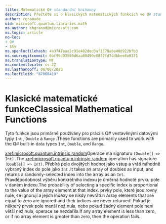 ```yaml
---
title: Matematické Q# standardní knihovny
description: Přečtěte si o klasických matematických funkcích ve Q# standardních knihovnách, které se používají s vestavěnými datovými typy.
author: cgranade
uid: microsoft.quantum.libraries.math
ms.author: chgranad@microsoft.com
ms.topic: article
no-loc:
- Q#
- $$v
ms.openlocfilehash: 4a3747eaa2c91e482ded3af1279a0e40d922bfb3
ms.sourcegitcommit: 6bf99d93590d6aa80490e88f2fd74dbbee8e0371
ms.translationtype: MT
ms.contentlocale: cs-CZ
ms.lasthandoff: 08/06/2020
ms.locfileid: "87868419"
---
```

# <a name="classical-mathematical-functions"></a><span data-ttu-id="1197f-103">Klasické matematické funkce</span><span class="sxs-lookup"><span data-stu-id="1197f-103">Classical Mathematical Functions</span></span> #

<span data-ttu-id="1197f-104">Tyto funkce jsou primárně používány pro práci s Q# vestavěnými datovými typy `Int` , `Double` a `Range` .</span><span class="sxs-lookup"><span data-stu-id="1197f-104">These functions are primarily used to work with the Q# built-in data types `Int`, `Double`, and `Range`.</span></span>

<span data-ttu-id="1197f-105"><xref:microsoft.quantum.intrinsic.random>Operace má signaturu `(Double[] => Int)` .</span><span class="sxs-lookup"><span data-stu-id="1197f-105">The <xref:microsoft.quantum.intrinsic.random> operation has signature `(Double[] => Int)`.</span></span>
<span data-ttu-id="1197f-106">Přebírá pole dvojitých hodnot jako vstup a vrátí náhodně vybraný index do pole jako `Int` .</span><span class="sxs-lookup"><span data-stu-id="1197f-106">It takes an array of doubles as input, and returns a randomly-selected index into the array as an `Int`.</span></span>
<span data-ttu-id="1197f-107">Pravděpodobnost výběru konkrétního indexu je úměrná hodnotě prvku pole v daném indexu.</span><span class="sxs-lookup"><span data-stu-id="1197f-107">The probability of selecting a specific index is proportional to the value of the array element at that index.</span></span> <span data-ttu-id="1197f-108">prvky pole, které jsou rovny nule, se ignorují a jejich indexy se nikdy nevrátí.</span><span class="sxs-lookup"><span data-stu-id="1197f-108">n Array elements that are equal to zero are ignored and their indices are never returned.</span></span>
<span data-ttu-id="1197f-109">Pokud je některý prvek pole menší než nula, nebo pokud žádný element pole není větší než nula, operace se nezdařila.</span><span class="sxs-lookup"><span data-stu-id="1197f-109">If any array element is less than zero, or if no array element is greater than zero, then the operation fails.</span></span>
